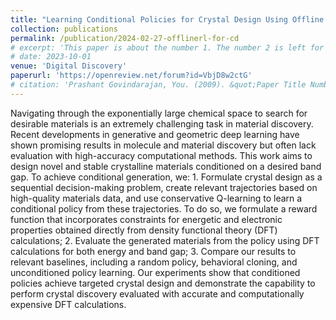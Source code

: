 ```yaml
---
title: "Learning Conditional Policies for Crystal Design Using Offline Reinforcement Learning"
collection: publications
permalink: /publication/2024-02-27-offlinerl-for-cd
# excerpt: 'This paper is about the number 1. The number 2 is left for future work.'
# date: 2023-10-01
venue: 'Digital Discovery'
paperurl: 'https://openreview.net/forum?id=VbjD8w2ctG'
# citation: 'Prashant Govindarajan, You. (2009). &quot;Paper Title Number 1.&quot; <i>Journal 1</i>. 1(1).'
---
```

Navigating through the exponentially large chemical space to search for desirable materials is an extremely challenging task in material discovery. Recent developments in generative and geometric deep learning have shown promising results in molecule and material discovery but often lack evaluation with high-accuracy computational methods. This work aims to design novel and stable crystalline materials conditioned on a desired band gap. To achieve conditional generation, we: 1. Formulate crystal design as a sequential decision-making problem, create relevant trajectories based on high-quality materials data, and use conservative Q-learning to learn a conditional policy from these trajectories. To do so, we formulate a reward function that incorporates constraints for energetic and electronic properties obtained directly from density functional theory (DFT) calculations; 2. Evaluate the generated materials from the policy using DFT calculations for both energy and band gap; 3. Compare our results to relevant baselines, including a random policy, behavioral cloning, and unconditioned policy learning. Our experiments show that conditioned policies achieve targeted crystal design and demonstrate the capability to perform crystal discovery evaluated with accurate and computationally expensive DFT calculations.
